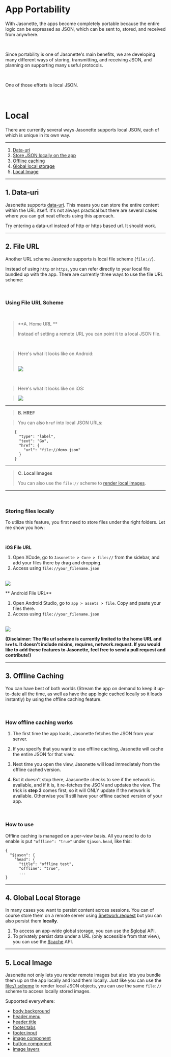 # App Portability

With Jasonette, the apps become completely portable because the entire logic can be expressed as JSON, which can be sent to, stored, and received from anywhere.

<br>

Since portability is one of Jasonette's main benefits, we are developing many different ways of storing, transmitting, and receiving JSON, and planning on supporting many useful protocols.

<br>

One of those efforts is local JSON.

<br>

# Local

There are currently several ways Jasonette supports local JSON, each of which is unique in its own way.

---

1. [Data-uri](#1-data-uri)
2. [Store JSON locally on the app](#2-file-url)
3. [Offline caching](#3-offline-caching)
4. [Global local storage](#4-global-local-storage)
5. [Local Image](#5-local-image)

---

## 1. Data-uri

Jasonette supports [data-uri](https://en.wikipedia.org/wiki/Data_URI_scheme). This means you can store the entire content within the URL itself. It's not always practical but there are several cases where you can get neat effects using this approach.

Try entering a data-url instead of http or https based url. It should work.

---

## 2. File URL

Another URL scheme Jasonette supports is local file scheme (`file://`).

Instead of using `http` or `https`, you can refer directly to your local file bundled up with the app. There are currently three ways to use the file URL scheme:

<br>

### Using File URL Scheme

<br>

> **A. Home URL **
>
> Instead of setting a remote URL you can point it to a local JSON file.

<br>

> Here's what it looks like on Android:
>
>  <br>
>
><img src='../images/android_home_local_url.png' class='large'>

<br>

> Here's what it looks like on iOS:

><img src='../images/ios_home_local_url.png' class='large'>

---

> **B. HREF**

>You can also `href` into local JSON URLs:
```
    {
      "type": "label",
      "text": "Go",
      "href": {
        "url": "file://demo.json"
      }
    }
```

---

> **C. Local Images**
>
> You can also use the `file://` scheme to [render local images](#5-local-image).

---

<br>

### Storing files locally

To utilize this feature, you first need to store files under the right folders. Let me show you how:

<br>

**iOS File URL**

1. Open XCode, go to `Jasonette > Core > file://` from the sidebar, and add your files there by drag and dropping.
2. Access using `file://your_filename.json`

<br>

<img src='../images/ios_local_file.png' class='large'>

<br>

** Android File URL**

1. Open Android Studio, go to `app > assets > file`. Copy and paste your files there.
2. Access using `file://your_filename.json`

<br>

<img src='../images/android_local_file.png' class='large'>

<br>

**(Disclaimer: The file url scheme is currently limited to the home URL and `href`s. It doesn't include mixins, requires, network.request. If you would like to add these features to Jasonette, feel free to send a pull request and contribute!)**

---

## 3. Offline Caching

You can have best of both worlds (Stream the app on demand to keep it up-to-date all the time, as well as have the app logic cached locally so it loads instantly) by using the offline caching feature.

<br>

### How offline caching works

1. The first time the app loads, Jasonette fetches the JSON from your server.

2. If you specify that you want to use offline caching, Jasonette will cache the entire JSON for that view.

3. Next time you open the view, Jasonette will load immediately from the offline cached version.

4. But it doesn't stop there, Jaasonette checks to see if the network is available, and if it is, it re-fetches the JSON and updates the view. The trick is **step 3** comes first, so it will ONLY update if the network is available. Otherwise you'll still have your offline cached version of your app.

<br>

### How to use

Offline caching is managed on a per-view basis. All you need to do to enable is put `"offline": "true"` under `$jason.head`, like this:

    {
      "$jason": {
        "head": {
          "title": "offline test",
          "offline": "true",
          ...
    }

---

## 4. Global Local Storage

In many cases you want to persist content across sessions. You can of course store them on a remote server using [$network.request](/actions/#networkrequest) but you can also persist them **locally**.

1. To access an app-wide global storage, you can use the [$global](/actions/#global) API.
2. To privately persist data under a URL (only accessible from that view), you can use the [$cache](/actions/#cache) API.

---

## 5. Local Image

Jasonette not only lets you render remote images but also lets you bundle them up on the app locally and load them locally. Just like you can use the [file:// scheme](#2-file-url) to render local JSON objects, you can use the same `file://` scheme to access locally stored images.

Supported everywhere:

- [body.background](/document/#background)
- [header.menu](/document/#menu)
- [header.title](/document/#title)
- [footer.tabs](/document/#tabs)
- [footer.input](/document/#input)
- [image component](/components/#image)
- [button component](/components/#button)
- [image layers](/document/#typeimage)

